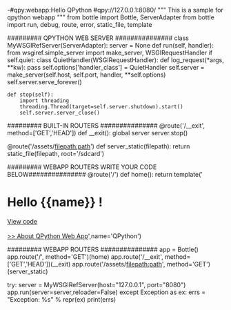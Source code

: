 -#qpy:webapp:Hello QPython
#qpy://127.0.0.1:8080/
"""
This is a sample for qpython webapp
"""
from bottle import Bottle, ServerAdapter
from bottle import run, debug, route, error, static_file, template

######### QPYTHON WEB SERVER ###############
class MyWSGIRefServer(ServerAdapter):
    server = None
    def run(self, handler):
        from wsgiref.simple_server import make_server, WSGIRequestHandler
        if self.quiet:
            class QuietHandler(WSGIRequestHandler):
                def log_request(*args, **kw): pass
            self.options['handler_class'] = QuietHandler
        self.server = make_server(self.host, self.port, handler, **self.options)
        self.server.serve_forever()

    def stop(self):
        import threading
        threading.Thread(target=self.server.shutdown).start()
        self.server.server_close()

######### BUILT-IN ROUTERS ###############
@route('/__exit', method=['GET','HEAD'])
def __exit():
    global server
    server.stop()

@route('/assets/<filepath:path>')
def server_static(filepath):
    return static_file(filepath, root='/sdcard')


######### WEBAPP ROUTERS WRITE YOUR CODE BELOW###############
@route('/')
def home():
    return template('<h1>Hello {{name}} !</h1><a href="/assets/qpython/projects/WebAppSample/main.py">View code</a><br /><br /> <a href="http://edu.qpython.org/qpython-webapp/index.html">>> About QPython Web App</a>',name='QPython')

######### WEBAPP ROUTERS ###############
app = Bottle()
app.route('/', method='GET')(home)
app.route('/__exit', method=['GET','HEAD'])(__exit)
app.route('/assets/<filepath:path>', method='GET')(server_static)

try:
    server = MyWSGIRefServer(host="127.0.0.1", port="8080")
    app.run(server=server,reloader=False)
except Exception as ex:
    errs = "Exception: %s" % repr(ex)
    print(errs)
